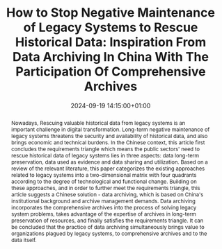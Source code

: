 ---
abstract: 'Nowadays, Rescuing valuable historical data from legacy systems is an important
  challenge in digital transformation. Long-term negative maintenance of legacy systems
  threatens the security and availability of historical data, and also brings economic
  and technical burdens. In the Chinese context, this article first concludes the
  requirements triangle which means the public sectors'' need to rescue historical
  data of legacy systems lies in three aspects: data long-term preservation, data
  used as evidence and data sharing and utilization. Based on a review of the relevant
  literature, this paper categorizes the existing approaches related to legacy systems
  into a two-dimensional matrix with four quadrants according to the degree of technological
  and functional change. Building on these approaches, and in order to further meet
  the requirements triangle, this article suggests a Chinese solution - data archiving,
  which is based on China''s institutional background and archive management demands.
  Data archiving incorporates the comprehensive archives into the process of solving
  legacy system problems, takes advantage of the expertise of archives in long-term
  preservation of resources, and finally satisfies the requirements triangle. It can
  be concluded that the practice of data archiving simultaneously brings value to
  organizations plagued by legacy systems, to comprehensive archives and to the data
  itself.'
creators:
- Jiemin Pan
- ' XinYu An'
date: 2024-09-19 14:15:00+01:00
document_url: https://ipres2024.pubpub.org/pub/pans1rzp/download/pdf
grand_parent: iPRES
institutions: []
keywords:
- approaches to preservation
- from document to data
landing_page_url: https://ipres2024.pubpub.org/pub/pans1rzp/
language: eng
layout: publication
license: Creative Commons Attribution Share-Alike 4.0 (CC-BY-SA-4.0)
notes_url: https://docs.google.com/document/d/1TyATX9tJYvyL0Wx572QwHZp_tsNIPyhOnbkEfnzDWsg/edit#heading=h.aar4tupij1po
parent: iPRES 2024
publication_type: paper
size: null
slides_url: ''
source_name: iPRES
stream_url: https://www.archief.vlaanderen.be/archief/records/dossiers/5acb210228ce4315ae650812d056a482329eb83ed2dc42398a51505dc153be81/documents/227a2716e87940519b21037d2c2726849f6e82d457d340e6926ae7ec5534600c
title: 'How to Stop Negative Maintenance of Legacy Systems to Rescue Historical Data:
  Inspiration From Data Archiving In China With The Participation Of Comprehensive
  Archives'
year: 2024
---